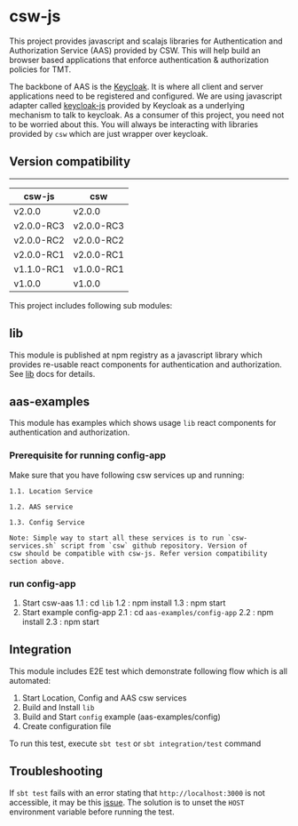 # csw-js

This project provides javascript and scalajs libraries for Authentication and Authorization Service (AAS) provided by CSW.
This will help build an browser based applications that enforce authentication & authorization policies for TMT.

The backbone of AAS is the [Keycloak](https://www.keycloak.org/documentation.html). It is where all client and server applications need to be registered and configured.
We are using javascript adapter called [keycloak-js](https://www.npmjs.com/package/keycloak-js) provided by Keycloak as a underlying mechanism to talk to keycloak.
As a consumer of this project, you need not to be worried about this. You will always be interacting with libraries provided by `csw` which are just wrapper over keycloak.


## Version compatibility
-----------------------------------------------

| csw-js | csw |
|--------|------|
| v2.0.0 | v2.0.0 |
| v2.0.0-RC3 | v2.0.0-RC3 |
| v2.0.0-RC2 | v2.0.0-RC2 |
| v2.0.0-RC1 | v2.0.0-RC1 |
| v1.1.0-RC1 | v1.0.0-RC1 |
| v1.0.0 | v1.0.0 |

This project includes following sub modules:
## lib
This module is published at npm registry as a javascript library which provides re-usable react components for authentication and authorization.
See [lib](https://tmtsoftware.github.io/csw-js/1.0.0/aas/csw-aas-js) docs for details.

## aas-examples
This module has examples which shows usage `lib` react components for authentication and authorization.

### Prerequisite for running config-app
Make sure that you have following csw services up and running:

    1.1. Location Service

    1.2. AAS service

    1.3. Config Service

    Note: Simple way to start all these services is to run `csw-services.sh` script from `csw` github repository. Version of
    csw should be compatible with csw-js. Refer version compatibility section above.

### run config-app

1. Start csw-aas
    1.1 : cd `lib`
    1.2 : npm install
    1.3 : npm start
2. Start example config-app
    2.1 : cd `aas-examples/config-app`
    2.2 : npm install
    2.3 : npm start

## Integration
This module includes E2E test which demonstrate following flow which is all automated:
1. Start Location, Config and AAS csw services
2. Build and Install `lib`
3. Build and Start `config` example (aas-examples/config)
4. Create configuration file

To run this test, execute `sbt test` or `sbt integration/test` command

## Troubleshooting

If `sbt test` fails with an error stating that `http://localhost:3000` is not accessible, it may be this [issue](https://github.com/facebook/create-react-app/issues/2844).
The solution is to unset the `HOST` environment variable before running the test.

